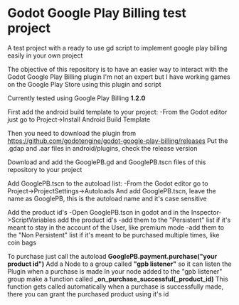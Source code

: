# Godot Google Play Billing test project
A test project with a ready to use gd script to implement google play billing easily in your own project

The objective of this repository is to have an easier way to interact with the Godot Google Play Billing plugin
I'm not an expert but I have working games on the Google Play Store using this plugin and script

Currently tested using Google Play Billing **1.2.0**

First add the android build template to your project:
 -From the Godot editor just go to Project->Install Android Build Template

Then you need to download the plugin from https://github.com/godotengine/godot-google-play-billing/releases
Put the .gdap and .aar files in android/plugins, check the release version

Download and add the GooglePB.gd and GooglePB.tscn files of this repository to your project

Add GooglePB.tscn to the autoload list:
 -From the Godot editor go to Project->ProjectSettings->Autoloads And add GooglePB.tscn, leave the name as GooglePB, this is the autoload name and it's case sensitive

Add the product id's
 -Open GooglePB.tscn in godot and in the Inspector->ScriptVariables add the product id's
 -add them to the "Persistent" list if it's meant to stay in the account of the User, like premium mode
 -add them to the "Non Persistent" list if it's meant to be purchased multiple times, like coin bags

To purchase just call the autoload **GooglePB.payment.purchase("your product id")**
Add a Node to a group called **"gpb listener"** so it can listen the Plugin when a purchase is made
In your node added to the "gpb listener" group make a function called **_on_purchase_successful(_product_id)**
This function gets called automatically when a purchase is successfully made, there you can grant the purchased product using it's id
